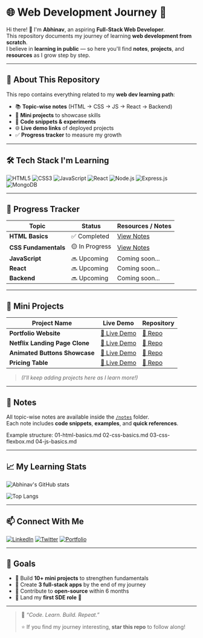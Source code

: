 # 🌐 Web Development Journey 🚀  

Hi there! 👋 I'm **Abhinav**, an aspiring **Full-Stack Web Developer**.  
This repository documents my journey of learning **web development from scratch**.  
I believe in **learning in public** — so here you'll find **notes**, **projects**, and **resources** as I grow step by step.

---

## 📌 About This Repository  
This repo contains everything related to my **web dev learning path**:
- 📚 **Topic-wise notes** (HTML → CSS → JS → React → Backend)
- 🎨 **Mini projects** to showcase skills
- 🧩 **Code snippets & experiments**
- 🌐 **Live demo links** of deployed projects
- ✅ **Progress tracker** to measure my growth

---

## 🛠️ Tech Stack I'm Learning  

![HTML5](https://img.shields.io/badge/HTML5-E34F26?style=for-the-badge&logo=html5&logoColor=white)
![CSS3](https://img.shields.io/badge/CSS3-1572B6?style=for-the-badge&logo=css3&logoColor=white)
![JavaScript](https://img.shields.io/badge/JavaScript-F7DF1E?style=for-the-badge&logo=javascript&logoColor=black)
![React](https://img.shields.io/badge/React-20232A?style=for-the-badge&logo=react&logoColor=61DAFB)
![Node.js](https://img.shields.io/badge/Node.js-43853D?style=for-the-badge&logo=node.js&logoColor=white)
![Express.js](https://img.shields.io/badge/Express.js-000000?style=for-the-badge&logo=express&logoColor=white)
![MongoDB](https://img.shields.io/badge/MongoDB-4EA94B?style=for-the-badge&logo=mongodb&logoColor=white)

---

## 📅 Progress Tracker  

| Topic                | Status       | Resources / Notes |
| --------------------- | ----------- | ------------------ |
| **HTML Basics**      | ✅ Completed | [View Notes](./notes/01-html-basics.md) |
| **CSS Fundamentals** | 🟡 In Progress | [View Notes](./notes/02-css-basics.md) |
| **JavaScript**       | 🔜 Upcoming  | Coming soon... |
| **React**            | 🔜 Upcoming  | Coming soon... |
| **Backend**          | 🔜 Upcoming  | Coming soon... |

---

## 🎨 Mini Projects  

| Project Name         | Live Demo | Repository |
| -------------------- | --------- | ---------- |
| **Portfolio Website** | [🔗 Live Demo](#) | [📂 Repo](#) |
| **Netflix Landing Page Clone** | [🔗 Live Demo](#) | [📂 Repo](#) |
| **Animated Buttons Showcase** | [🔗 Live Demo](#) | [📂 Repo](#) |
| **Pricing Table** | [🔗 Live Demo](#) | [📂 Repo](#) |

> *(I'll keep adding projects here as I learn more!)*

---

## 📒 Notes  

All topic-wise notes are available inside the [`/notes`](./notes/) folder.  
Each note includes **code snippets**, **examples**, and **quick references**.

Example structure:
01-html-basics.md
02-css-basics.md
03-css-flexbox.md
04-js-basics.md


---

## 📈 My Learning Stats  

![Abhinav's GitHub stats](https://github-readme-stats.vercel.app/api?username=Abhinav-2000&show_icons=true&theme=radical)

![Top Langs](https://github-readme-stats.vercel.app/api/top-langs/?username=Abhinav-2000&layout=compact&theme=radical)

---

## 📫 Connect With Me  

[![LinkedIn](https://img.shields.io/badge/LinkedIn-0077B5?style=for-the-badge&logo=linkedin&logoColor=white)](https://linkedin.com/in/abhinav-aditya-08aa1021a/)
[![Twitter](https://img.shields.io/badge/Twitter-1DA1F2?style=for-the-badge&logo=twitter&logoColor=white)](https://twitter.com/YOUR_PROFILE)
[![Portfolio](https://img.shields.io/badge/Portfolio-000000?style=for-the-badge&logo=react&logoColor=white)](https://https://github.com/Abhinav-2000/Portfolio-Website)

---

## 🏁 Goals  

- 🔹 Build **10+ mini projects** to strengthen fundamentals  
- 🔹 Create **3 full-stack apps** by the end of my journey  
- 🔹 Contribute to **open-source** within 6 months  
- 🔹 Land my **first SDE role** 🎯

---

> 🚀 *“Code. Learn. Build. Repeat.”*  
>  
> ⭐ If you find my journey interesting, **star this repo** to follow along!
